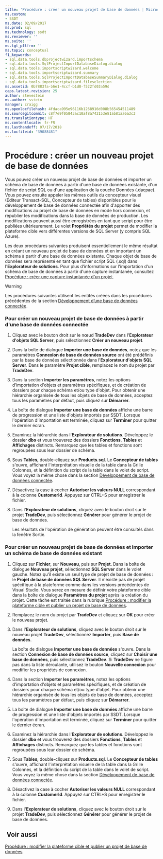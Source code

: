 ```yaml
---
title: 'Procédure : créer un nouveau projet de base de données | Microsoft Docs'
ms.custom:
- SSDT
ms.date: 02/09/2017
ms.prod: sql
ms.technology: ssdt
ms.reviewer: ''
ms.suite: ''
ms.tgt_pltfrm: ''
ms.topic: conceptual
f1_keywords:
- sql.data.tools.dbprojectwizard.importschema
- sql.data.tools.SqlProjectImportDatabaseDialog.dialog
- sql.data.tools.importscriptwizard.welcome
- sql.data.tools.importscriptwizard.summary
- sql.data.tools.SqlProjectImportDatabaseSummaryDialog.dialog
- sql.data.tools.importscriptwizard.fileselection
ms.assetid: 0b7883fa-b6e1-4ccf-b1d8-f522fd03a59d
caps.latest.revision: 25
author: stevestein
ms.author: sstein
manager: craigg
ms.openlocfilehash: 4fdaca995e96116b1268916d008b565454511489
ms.sourcegitcommit: c8f7e9f05043ac10af8a742153e81ab81aa6a3c3
ms.translationtype: HT
ms.contentlocale: fr-FR
ms.lasthandoff: 07/17/2018
ms.locfileid: "39088481"
---
```

# <a name="how-to-create-a-new-database-project"></a>Procédure : créer un nouveau projet de base de données
Vous pouvez créer un nouveau projet de base de données et importer un schéma de base de données à partir d'une base de données existante, d'un fichier de script SQL ou d'une application de la couche Données (.dacpac). Vous pouvez ensuite appeler les mêmes outils du concepteur visuel (Éditeur Transact\-SQL, Concepteur de tables) disponibles pour le développement de base de données connectée afin d'apporter des modifications au projet de base de données en mode hors connexion, et republier les modifications dans la base de données de production. Les modifications peuvent aussi être enregistrées en tant que script pour être publiées ultérieurement. Le volet **Propriétés du projet** permet de modifier la plateforme cible vers différentes versions de SQL Server (y compris SQL Azure).  
  
Les deux procédures suivantes produisent essentiellement le même résultat en créant un nouveau projet de base de données et en important un schéma à partir d'une base de données existante. Chaque objet de base de données sera représenté en tant que fichier script SQL (.sql) dans l'**Explorateur de solutions**. Pour plus d'informations sur l'importation d'un schéma de base de données à partir d'une capture instantanée, consultez [Procédure : créer une capture instantanée d'un projet](../ssdt/how-to-create-a-snapshot-of-a-project.md).  
  
> [!WARNING]  
> Les procédures suivantes utilisent les entités créées dans les procédures précédentes de la section [Développement d’une base de données connectée](../ssdt/connected-database-development.md).  
  
### <a name="to-create-a-new-database-project-off-a-connected-database"></a>Pour créer un nouveau projet de base de données à partir d'une base de données connectée  
  
1.  Cliquez avec le bouton droit sur le nœud **TradeDev** dans l'**Explorateur d'objets SQL Server**, puis sélectionnez **Créer un nouveau projet**.  
  
2.  Dans la boîte de dialogue **Importer une base de données**, notez que les paramètres **Connexion de base de données source** ont été prédéfinis par la base de données sélectionnée dans l'**Explorateur d'objets SQL Server**. Dans le paramètre **Projet cible**, remplacez le nom du projet par **TradeDev**.  
  
3.  Dans la section **Importer les paramètres**, notez les options d'importation d'objets et paramètres spécifiques, et de création de dossiers pour chaque schéma et/ou type d'objet. Pour obtenir une hiérarchie organisée de tous les objets de base de données, acceptez tous les paramètres par défaut, puis cliquez sur **Démarrer**.  
  
4.  La boîte de dialogue **Importer une base de données** affiche une barre de progression et une liste d'objets importés par SSDT. Lorsque l'opération d'importation est terminée, cliquez sur **Terminer** pour quitter le dernier écran.  
  
5.  Examinez la hiérarchie dans l'**Explorateur de solutions**. Développez le dossier **dbo** et vous trouverez des dossiers **Fonctions**, **Tables** et **Affichages** distincts. Remarquez que les tables et fonctions sont regroupées sous leur dossier de schéma.  
  
6.  Sous **Tables**, double-cliquez sur **Products.sql**. Le **Concepteur de tables** s'ouvre, affichant l'interprétation visuelle de la table dans la Grille Colonnes, et la définition du script de la table dans le volet de script. Vous voyez la même chose dans la section [Développement de base de données connectée](../ssdt/connected-database-development.md).  
  
7.  Désactivez la case à cocher **Autoriser les valeurs NULL** correspondant à la colonne **CustomerId**. Appuyez sur CTRL+S pour enregistrer le fichier.  
  
8.  Dans l'**Explorateur de solutions**, cliquez avec le bouton droit sur le projet **TradeDev**, puis sélectionnez **Générer** pour générer le projet de base de données.  
  
    Les résultats de l'opération de génération peuvent être consultés dans la fenêtre Sortie.  
  
### <a name="to-create-a-new-project-and-import-existing-database-schema"></a>Pour créer un nouveau projet de base de données et importer un schéma de base de données existant  
  
1.  Cliquez sur **Fichier**, sur **Nouveau**, puis sur **Projet**. Dans la boîte de dialogue **Nouveau projet**, sélectionnez **SQL Server** dans le volet gauche. Notez qu'il existe un seul type de projet de base de données : le **Projet de base de données SQL Server**. Il n'existe pas de projet spécifique à la plateforme comme dans les versions précédentes de Visual Studio. Vous serez en mesure de définir votre plateforme cible dans la boîte de dialogue **Paramètres du projet** après la création du projet. Cette tâche est traitée dans la rubrique [Procédure : modifier la plateforme cible et publier un projet de base de données](../ssdt/how-to-change-target-platform-and-publish-a-database-project.md).  
  
2.  Remplacez le nom du projet par **TradeDev** et cliquez sur **OK** pour créer le nouveau projet.  
  
3.  Dans l'**Explorateur de solutions**, cliquez avec le bouton droit sur le nouveau projet **TradeDev**, sélectionnez **Importer**, puis **Base de données**.  
  
    La boîte de dialogue **Importer une base de données** s'ouvre. Dans la section **Connexion de base de données source**, cliquez sur **Choisir une base de données**, puis sélectionnez **TradeDev**. Si **TradeDev** ne figure pas dans la liste déroulante, utilisez le bouton **Nouvelle connexion** pour modifier les propriétés de connexion.  
  
4.  Dans la section **Importer les paramètres**, notez les options d'importation d'objets et paramètres spécifiques, et de création de dossiers pour chaque schéma et/ou type d'objet. Pour obtenir une hiérarchie organisée de tous les objets de base de données, acceptez tous les paramètres par défaut, puis cliquez sur **Démarrer**.  
  
5.  La boîte de dialogue **Importer une base de données** affiche une barre de progression et une liste d'objets importés par SSDT. Lorsque l'opération d'importation est terminée, cliquez sur **Terminer** pour quitter le dernier écran.  
  
6.  Examinez la hiérarchie dans l'**Explorateur de solutions**. Développez le dossier **dbo** et vous trouverez des dossiers **Fonctions**, **Tables** et **Affichages** distincts. Remarquez que les tables et fonctions sont regroupées sous leur dossier de schéma.  
  
7.  Sous **Tables**, double-cliquez sur **Products.sql**. Le **Concepteur de tables** s'ouvre, affichant l'interprétation visuelle de la table dans la Grille Colonnes, et la définition du script de la table dans le volet de script. Vous voyez la même chose dans la section [Développement de base de données connectée](../ssdt/connected-database-development.md).  
  
8.  Désactivez la case à cocher **Autoriser les valeurs NULL** correspondant à la colonne **CustomerId**. Appuyez sur CTRL+S pour enregistrer le fichier.  
  
9. Dans l'**Explorateur de solutions**, cliquez avec le bouton droit sur le projet **TradeDev**, puis sélectionnez **Générer** pour générer le projet de base de données.  
  
## <a name="see-also"></a> Voir aussi  
[Procédure : modifier la plateforme cible et publier un projet de base de données](../ssdt/how-to-change-target-platform-and-publish-a-database-project.md)  
  
